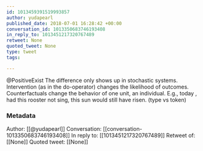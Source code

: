 ```yaml
---
id: 1013459391519993857
author: yudapearl
published_date: 2018-07-01 16:28:42 +00:00
conversation_id: 1013350683746193408
in_reply_to: 1013451217320767489
retweet: None
quoted_tweet: None
type: tweet
tags:

---
```


@PositiveExist The difference only shows up in stochastic systems. Intervention (as in
the do-operator) changes the likelihood of outcomes. Counterfactuals
change the behavior of one unit, an individual. E.g., today , had this rooster
not sing, this sun would still have risen. (type vs token)

### Metadata

Author: [[@yudapearl]]
Conversation: [[conversation-1013350683746193408]]
In reply to: [[1013451217320767489]]
Retweet of: [[None]]
Quoted tweet: [[None]]
